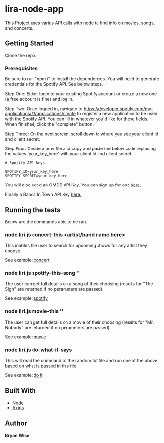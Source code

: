 # lira-node-app

This Project uses varius API calls with node to find info on movies, songs, and concerts. 

## Getting Started

Clone the repo. 

### Prerequisites

Be sure to run "npm i" to install the dependences. You will need to generate credentials for the Spotify API. See below steps.

Step One: Either login to your existing Spotify account or create a new one (a free account is fine) and log in.

Step Two: Once logged in, navigate to https://developer.spotify.com/my-applications/#!/applications/create to register a new application to be used with the Spotify API. You can fill in whatever you'd like for these fields. When finished, click the "complete" button.

Step Three: On the next screen, scroll down to where you see your client id and client secret. 

Step Four: Create a .env file and copy and paste the below code replacing the values 'your_key_here' with your client id and client secret.

```
# Spotify API keys

SPOTIFY_ID=your_key_here
SPOTIFY_SECRET=your_key_here
```

You will also need an OMDB API Key. You can sign up for one [here.](http://www.omdbapi.com/apikey.aspx)


Finally a Bands In Town API Key [here.](https://www.artists.bandsintown.com/login)

## Running the tests

Below are the commands able to be ran. 


### node liri.js concert-this <artist/band name here>

This inables the user to search for upcoming shows for any artist they choose. 

See example: [concert](https://github.com/Coach-BWise/lira-node-app/blob/master/screenshots/concert-this.jpg)

### node liri.js spotify-this-song '<song name here>'

The user can get full details on a song of their choosing (results for "The Sign" are returned if no perameters are passed).

See example: [spotify](https://github.com/Coach-BWise/lira-node-app/blob/master/screenshots/spotify-this-song.jpg)

### node liri.js movie-this '<movie name here>'

The user can get full details on a movie of their choosing (results for "Mr. Nobody" are returned if no perameters are passed)

See example: [movie](https://github.com/Coach-BWise/lira-node-app/blob/master/screenshots/movie-this.jpg)

### node liri.js do-what-it-says

This will read the command of the random.txt file and run one of the above based on what is passed in this file. 

See example: [do it](https://github.com/Coach-BWise/lira-node-app/blob/master/screenshots/do-what-it-says.jpg)

## Built With

* [Node](https://nodejs.org/en/)
* [Axios](https://www.npmjs.com/package/axios)

## Author

**Bryan Wise** 
